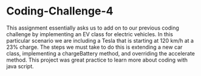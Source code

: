 # Coding-Challenge-4
This assignment essentially asks us to add on to our previous coding challenge by implementing an EV class for electric vehicles. In this particular scenario we are including a Tesla that is starting at 120 km/h at a 23% charge. The steps we must take to do this is extending a new car class, implementing a chargeBattery method, and overriding the accelerate method. This project was great practice to learn more about coding with java script.
